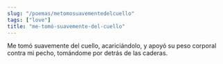 ```yaml
---
slug: "/poemas/metomosuavementedelcuello"
tags: ["love"]
title: "me-tomó-suavemente-del-cuello"
---
```

Me tomó suavemente del cuello, acariciándolo, y apoyó su peso corporal contra mi pecho, tomándome por detrás de las caderas.